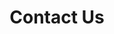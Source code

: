 ---
title: Contact Us
layout: contact
business_hours:
  - day: Monday - Friday
    hours: 6:30 AM - 00:00 PM
  - day: Saturday
    hours: 7:00 AM - 00:00 PM
  - day: Sunday
    hours: 7:00 AM - 00:00 PM

location:
  address: Rue Atlas Av. Allal El fassi
  city: Chefchaouen
  state: BT
  coordinates:
    lat: 35.17068741640345
    lng: -5.269946790976324

contact_info:
  phone: +212539999190
  email: coffeebaba2024@gmail.com
  social:
    - platform: Instagram
      url: https://instagram.com/coffee.baba.chaouen
---